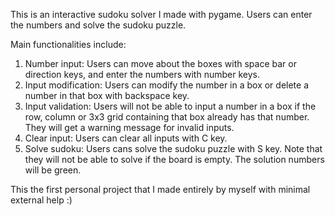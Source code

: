 This is an interactive sudoku solver I made with pygame.
Users can enter the numbers and solve the sudoku puzzle.

Main functionalities include:
1. Number input: Users can move about the boxes with space bar or direction keys, and enter the numbers with number keys.
2. Input modification: Users can modify the number in a box or delete a number in that box with backspace key.
3. Input validation: Users will not be able to input a number in a box if the row, column or 3x3 grid containing that box already has that number. They will get a warning message for invalid inputs.
4. Clear input: Users can clear all inputs with C key.
5. Solve sudoku: Users cans solve the sudoku puzzle with S key. Note that they will not be able to solve if the board is empty. The solution numbers will be green.

This the first personal project that I made entirely by myself with minimal external help :) 
